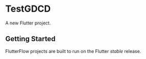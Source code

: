 # TestGDCD

A new Flutter project.

## Getting Started

FlutterFlow projects are built to run on the Flutter _stable_ release.
